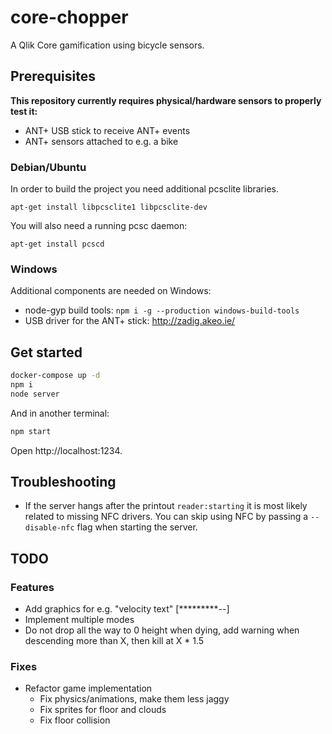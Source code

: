 # core-chopper

A Qlik Core gamification using bicycle sensors.

## Prerequisites

**This repository currently requires physical/hardware sensors to properly test it:**

* ANT+ USB stick to receive ANT+ events
* ANT+ sensors attached to e.g. a bike

### Debian/Ubuntu

In order to build the project you need additional pcsclite libraries.

`apt-get install libpcsclite1 libpcsclite-dev`

You will also need a running pcsc daemon:

`apt-get install pcscd`

### Windows

Additional components are needed on Windows:

* node-gyp build tools: `npm i -g --production windows-build-tools`
* USB driver for the ANT+ stick: http://zadig.akeo.ie/

## Get started

```bash
docker-compose up -d
npm i
node server
```

And in another terminal:

```bash
npm start
```

Open http://localhost:1234.

## Troubleshooting

* If the server hangs after the printout `reader:starting` it is most likely related to missing NFC drivers. You can skip using NFC by passing a `--disable-nfc` flag when starting the server.

## TODO

### Features

* Add graphics for e.g. "velocity text" [*********--]
* Implement multiple modes
* Do not drop all the way to 0 height when dying, add warning when descending more than X, then kill at X * 1.5

### Fixes

* Refactor game implementation
  * Fix physics/animations, make them less jaggy
  * Fix sprites for floor and clouds
  * Fix floor collision
